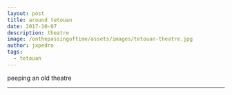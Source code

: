 ```yaml
---
layout: post
title: around tetouan
date: 2017-10-07
description: theatre
image: /onthepassingoftime/assets/images/tetouan-theatre.jpg
author: jxpedro
tags: 
  - tetouan
---
```

<p >peeping an old theatre</p>

<p></p>

<hr/>
